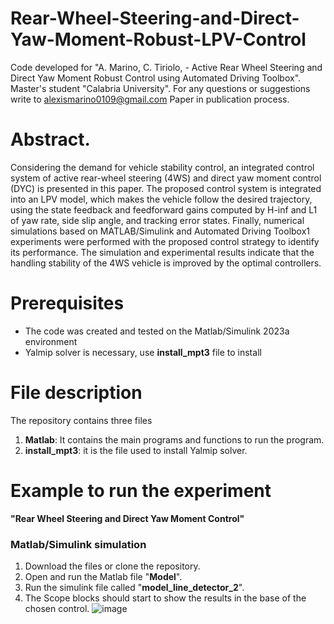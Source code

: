 # Rear-Wheel-Steering-and-Direct-Yaw-Moment-Robust-LPV-Control

Code developed for "A. Marino, C. Tiriolo, - Active Rear Wheel Steering and Direct Yaw Moment Robust Control using Automated Driving Toolbox".  
Master's student "Calabria University".
For any questions or suggestions write to alexismarino0109@gmail.com
Paper in publication process.


# Abstract.
Considering the demand for vehicle stability control, an integrated control system of active rear-wheel steering (4WS) and direct yaw moment control (DYC) is presented in this paper. The proposed control system is integrated into an LPV model, which makes the vehicle follow the desired trajectory, using the state feedback and feedforward gains computed by H-inf and L1 of yaw rate, side slip angle, and tracking error states. Finally, numerical simulations based on MATLAB/Simulink and Automated Driving Toolbox1 experiments were performed with the proposed control strategy to identify its performance. The simulation and experimental results indicate that the handling stability of the 4WS vehicle is improved by the optimal controllers.


# Prerequisites
- The code was created and tested on the Matlab/Simulink 2023a environment
- Yalmip solver is necessary, use **install_mpt3** file to install 

# File description
The repository contains three files
1. **Matlab**: It contains the main programs and functions to run the program.
2. **install_mpt3**: it is the file used to install Yalmip solver.


# Example to run the experiment  
**"Rear Wheel Steering and Direct Yaw Moment Control"**
### Matlab/Simulink simulation 
1. Download the files or clone the repository. 
2. Open and run the Matlab file "**Model**".
3. Run the simulink file called "**model_line_detector_2**".
4. The Scope blocks should start to show the results in the base of the chosen control.
![image](https://github.com/fercho-0109/Rear-Wheel-Steering-and-Direct-Yaw-Moment-Robust-LPV-Control/assets/40362695/02a752cb-b89d-4233-816f-77db3fb4cae3)


